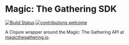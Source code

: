 # Magic: The Gathering SDK

[![Build Status](https://travis-ci.org/menzenski/mtg-sdk-clojure.svg?branch=master)](https://travis-ci.org/menzenski/mtg-sdk-clojure) [![contributions welcome](https://img.shields.io/badge/contributions-welcome-brightgreen.svg?style=flat)](https://github.com/menzenski/mtg-sdk-clojure/issues)

A Clojure wrapper around the Magic: The Gathering API at [magicthegathering.io](http://magicthegathering.io/).
